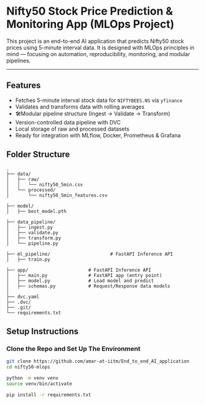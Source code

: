 # Nifty50 Stock Price Prediction & Monitoring App (MLOps Project)

This project is an end-to-end AI application that predicts Nifty50 stock prices using 5-minute interval data. It is designed with MLOps principles in mind — focusing on automation, reproducibility, monitoring, and modular pipelines.

---

## Features
- Fetches 5-minute interval stock data for `NIFTYBEES.NS` via `yfinance`
- Validates and transforms data with rolling averages
- 🛠Modular pipeline structure (Ingest → Validate → Transform)
- Version-controlled data pipeline with DVC
- Local storage of raw and processed datasets
- Ready for integration with MLflow, Docker, Prometheus & Grafana


## Folder Structure
```
.
├── data/
│   ├── raw/
│   │   └── nifty50_5min.csv
│   └── processed/
│       └── nifty50_5min_features.csv

├── model/                      
│   ├── best_model.pth

├── data_pipeline/
│   ├── ingest.py
│   ├── validate.py
│   ├── transform.py
│   └── pipeline.py

├── ml_pipeline/                      # FastAPI Inference API
│   ├── train.py

├── app/                      # FastAPI Inference API
│   ├── main.py               # FastAPI app (entry point)
│   ├── model.py              # Load model and predict
│   ├── schemas.py            # Request/Response data models
│
├── dvc.yaml
├── .dvc/
├── .git/
└── requirements.txt
```


## Setup Instructions

### Clone the Repo and Set Up The Environment

```bash
git clone https://github.com/amar-at-iitm/End_to_end_AI_application
cd nifty50-mlops
```
````bash
python -m venv venv
source venv/bin/activate
````
```bash
pip install -r requirements.txt
```
